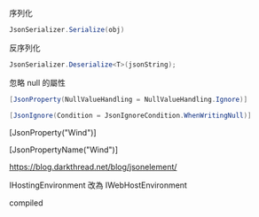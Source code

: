 序列化
``` cs
JsonSerializer.Serialize(obj)
```

反序列化
``` cs
JsonSerializer.Deserialize<T>(jsonString);
```


忽略 null 的屬性
``` cs
[JsonProperty(NullValueHandling = NullValueHandling.Ignore)]
```

``` cs
[JsonIgnore(Condition = JsonIgnoreCondition.WhenWritingNull)]
```

[JsonProperty("Wind")]

[JsonPropertyName("Wind")]


https://blog.darkthread.net/blog/jsonelement/

IHostingEnvironment 改為 IWebHostEnvironment



compiled